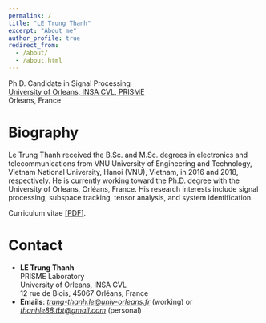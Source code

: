 ```yaml
---
permalink: /
title: "LE Trung Thanh"
excerpt: "About me"
author_profile: true
redirect_from: 
  - /about/
  - /about.html
---
```


Ph.D. Candidate in Signal Processing \
[University of Orleans, INSA CVL, PRISME](https://www.univ-orleans.fr/fr/prisme) \
Orleans, France


Biography
======
Le Trung Thanh received the B.Sc. and M.Sc. degrees in electronics and telecommunications from VNU University of Engineering and Technology, Vietnam National University, Hanoi (VNU), Vietnam, in 2016 and 2018, respectively. He is currently working toward the Ph.D. degree with the University of Orleans, Orléans, France.
His research interests include signal processing, subspace tracking, tensor analysis, and system identification.

Curriculum vitae [[PDF]](https://drive.google.com/file/d/1iGF17xyATs6ApvIO2D3w6vTGNMCsuTW1/view?usp=sharing).

# Contact

* **LE Trung Thanh** \
PRISME Laboratory \
University of Orleans, INSA CVL \
12 rue de Blois, 45067 Orléans, France 
* **Emails**: *trung-thanh.le@univ-orleans.fr* (working)  or  *thanhle88.tbt@gmail.com* (personal)

